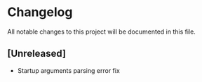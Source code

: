 # Changelog

All notable changes to this project will be documented in this file.

## [Unreleased]

-   Startup arguments parsing error fix